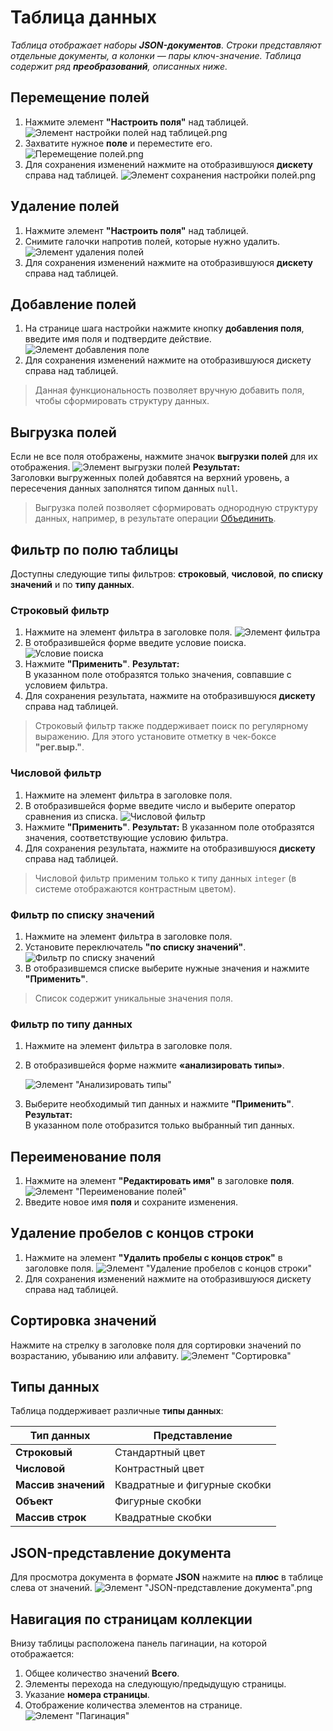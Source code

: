 # Таблица данных
_Таблица отображает наборы **JSON-документов**. Строки представляют отдельные документы, а колонки — пары ключ-значение. Таблица содержит ряд **преобразований**, описанных ниже._

## Перемещение полей
1. Нажмите элемент **"Настроить поля"** над таблицей.
    ![Элемент настройки полей над таблицей.png](../../images/4_Nastroyka/4_2_Preobrasovanuya/4_2_1_Table_collection/1_config_field.png)
2. Захватите нужное **поле** и переместите его.
    ![Перемещение полей.png](../../images/4_Nastroyka/4_2_Preobrasovanuya/4_2_1_Table_collection/2_replace_field.png)
3. Для сохранения изменений нажмите на отобразившуюся **дискету** справа над таблицей.
    ![Элемент сохранения настройки полей.png](../../images/4_Nastroyka/4_2_Preobrasovanuya/4_2_1_Table_collection/3_save_config_button.png)

## Удаление полей
1. Нажмите элемент **"Настроить поля"** над таблицей.
2. Снимите галочки напротив полей, которые нужно удалить.
    ![Элемент удаления полей](../../images/4_Nastroyka/4_2_Preobrasovanuya/4_2_1_Table_collection/4_delete_field_button.png)
3. Для сохранения изменений нажмите на отобразившуюся **дискету** справа над таблицей.

## Добавление полей
1. На странице шага настройки нажмите кнопку **добавления поля**, введите имя поля и подтвердите действие.
    ![Элемент добавления поле](../../images/4_Nastroyka/4_2_Preobrasovanuya/4_2_1_Table_collection/5_add_field_element.png)
2. Для сохранения изменений нажмите на отобразившуюся дискету справа над таблицей.
> Данная функциональность позволяет вручную добавить поля, чтобы сформировать структуру данных.

## Выгрузка полей
Если не все поля отображены, нажмите значок **выгрузки полей** для их отображения.
 ![Элемент выгрузки полей](../../images/4_Nastroyka/4_2_Preobrasovanuya/4_2_1_Table_collection/6_vygryzit_field.png)
**Результат:**  
Заголовки выгруженных полей добавятся на верхний уровень, а пересечения данных заполнятся типом данных ```null```.
> Выгрузка полей позволяет сформировать однородную структуру данных, например, в результате операции [Объединить](Объединить.md).

## Фильтр по полю таблицы
Доступны следующие типы фильтров: **строковый**, **числовой**, **по списку значений** и по **типу данных**.

### Строковый фильтр
1. Нажмите на элемент фильтра в заголовке поля.
    ![Элемент фильтра](../../images/4_Nastroyka/4_2_Preobrasovanuya/4_2_1_Table_collection/7_filter_element.png)
2. В отобразившейся форме введите условие поиска.
    ![Условие поиска](../../images/4_Nastroyka/4_2_Preobrasovanuya/4_2_1_Table_collection/8_uslovie_filter.png)
3. Нажмите **"Применить"**.
    **Результат:**  
    В указанном поле отобразятся только значения, совпавшие с условием фильтра.
4. Для сохранения результата, нажмите на отобразившуюся **дискету** справа над таблицей.
> Строковый фильтр также поддерживает поиск по регулярному выражению. Для этого установите отметку в чек-боксе **"рег.выр."**.

### Числовой фильтр
1. Нажмите на элемент фильтра в заголовке поля.
2. В отобразившейся форме введите число и выберите оператор сравнения из списка.
    ![Числовой фильтр](../../images/4_Nastroyka/4_2_Preobrasovanuya/4_2_1_Table_collection/9_int_filter.png)
3. Нажмите **"Применить"**.
    **Результат:**
    В указанном поле отобразятся значения, соответствующие условию фильтра.
4. Для сохранения результата, нажмите на отобразившуюся **дискету** справа над таблицей.
> Числовой фильтр применим только к типу данных ```integer``` (в системе отображаются контрастным цветом).

### Фильтр по списку значений
1. Нажмите на элемент фильтра в заголовке поля.
2. Установите переключатель **"по списку значений"**.
    ![Фильтр по списку значений](../../images/4_Nastroyka/4_2_Preobrasovanuya/4_2_1_Table_collection/10_data_list.png)
3. В отобразившемся списке выберите нужные значения и нажмите **"Применить"**.
> Список содержит уникальные значения поля.

### Фильтр по типу данных
1. Нажмите на элемент фильтра в заголовке поля.
2. В отобразившейся форме нажмите **«анализировать типы»**.

    ![Элемент "Анализировать типы"](../../images/4_Nastroyka/4_2_Preobrasovanuya/4_2_1_Table_collection/11_analize_type.png)
3. Выберите необходимый тип данных и нажмите **"Применить"**.
**Результат:**  
В указанном поле отобразится только выбранный тип данных.

## Переименование поля
1. Нажмите на элемент **"Редактировать имя"** в заголовке **поля**.
    ![Элемент "Переименование полей"](../../images/4_Nastroyka/4_2_Preobrasovanuya/4_2_1_Table_collection/12_rename_field.png)
2. Введите новое имя **поля** и сохраните изменения.

## Удаление пробелов с концов строки
1. Нажмите на элемент **"Удалить пробелы с концов строк"** в заголовке поля.
    ![Элемент "Удаление пробелов с концов строки"](../../images/4_Nastroyka/4_2_Preobrasovanuya/4_2_1_Table_collection/13_del_probel_from_stroke.png)
2. Для сохранения изменений нажмите на отобразившуюся дискету справа над таблицей.

## Сортировка значений
Нажмите на стрелку в заголовке поля для сортировки значений по возрастанию, убыванию или алфавиту.
 ![Элемент "Сортировка"](../../images/4_Nastroyka/4_2_Preobrasovanuya/4_2_1_Table_collection/14_sortirovka.png)

## Типы данных
Таблица поддерживает различные **типы данных**:

| Тип данных       | Представление                        |
|-------------------|-------------------------------------|
| **Строковый**    | Стандартный цвет                    |
| **Числовой**     | Контрастный цвет                    |
| **Массив значений** | Квадратные и фигурные скобки       |
| **Объект**       | Фигурные скобки                     |
| **Массив строк** | Квадратные скобки                   |

## JSON-представление документа
Для просмотра документа в формате **JSON** нажмите на **плюс** в таблице слева от значений.
 ![Элемент "JSON-представление документа".png](../../images/4_Nastroyka/4_2_Preobrasovanuya/4_2_1_Table_collection/15_json_document.png)

## Навигация по страницам коллекции
Внизу таблицы расположена панель пагинации, на которой отображается:

1. Общее количество значений **Всего**.
2. Элементы перехода на следующую/предыдущую страницы.
3. Указание **номера страницы**.
4. Отображение количества элементов на странице.
 ![Элемент "Пагинация"](../../images/4_Nastroyka/4_2_Preobrasovanuya/4_2_1_Table_collection/16_pagination.png)